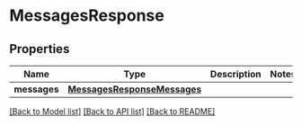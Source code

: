 # MessagesResponse

## Properties
Name | Type | Description | Notes
------------ | ------------- | ------------- | -------------
**messages** | [**MessagesResponseMessages**](MessagesResponseMessages.md) |  | 

[[Back to Model list]](../README.md#documentation-for-models) [[Back to API list]](../README.md#documentation-for-api-endpoints) [[Back to README]](../README.md)


